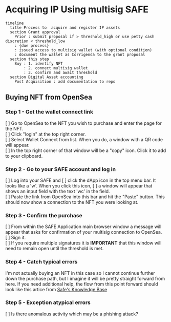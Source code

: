 # Acquiring IP Using multisig SAFE

```mermaid
timeline
  title Process to  acquire and register IP assets
  section Grant approval
    Prior : submit proposal if > threshold_high or use petty cash discretion < threshold_low 
    : {due process}
    : issued access to multisig wallet (with optional condition)
    : document the wallet as Corrigenda to the grant proposal
  section this step
    Buy : 1. identify NFT
        : 2. connect multisig wallet
        : 3. confirm and await threshold
  section Digital Asset accounting
    Post Acquisition : add documentation to repo
```

## Buying NFT from OpenSea
### Step 1 - Get the wallet connect link
[ ] Go to OpenSea to the NFT you wish to purchase and enter the page for the NFT.  
[ ] Click "login" at the top right corner.  
[ ] Select Wallet Connect from list.  When you do, a window with a QR code will appear.  
[ ] In the top right corner of that window will be a "copy" icon.  Click it to add to your clipboard.

### Step 2 - Go to your SAFE account and log in
[ ] Log into your SAFE and 
[ ] click the dApp icon in the top menu bar.  It looks like a 'w'.  When you click this icon, 
[ ] a window will appear that shows an input field with the text 'wc' in the field.  
[ ] Paste the link from OpenSea into this bar and hit the "Paste" button. This should now show a connection to the NFT you were looking at.

### Step 3 - Confirm the purchase
[ ] From within the SAFE Application main browser window a message will appear that asks for confirmation of your multisig connection to OpenSea.  
[ ] Sign it.  
[ ] If you require multiple signatures it is **IMPORTANT** that this window will need to remain open until the threshold is met.  

### Step 4 - Catch typical errors

I'm not actually buying an NFT in this case so I cannot continue further down the purchase path, but I imagine it will be pretty straight forward from here.  If you need additional help, the flow from this point forward should look like this artice from [Safe's Knowledge Base](https://help.safe.global/en/articles/108235-how-to-connect-a-safe-to-a-dapp-using-walletconnect)

### Step 5 - Exception atypical errors

[ ] Is there anomalous activity which may be a phishing attack?
